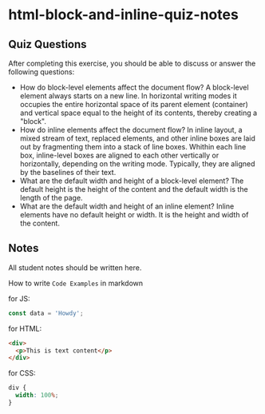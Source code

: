 # html-block-and-inline-quiz-notes

## Quiz Questions

After completing this exercise, you should be able to discuss or answer the following questions:

- How do block-level elements affect the document flow?
  A block-level element always starts on a new line. In horizontal writing modes it occupies the entire horizontal space of its parent element (container) and vertical space equal to the height of its contents, thereby creating a "block".
- How do inline elements affect the document flow?
  In inline layout, a mixed stream of text, replaced elements, and other inline boxes are laid out by fragmenting them into a stack of line boxes. Whithin each line box, inline-level boxes are aligned to each other vertically or horizontally, depending on the writing mode. Typically, they are aligned by the baselines of their text.
- What are the default width and height of a block-level element?
  The default height is the height of the content and the default width is the length of the page.
- What are the default width and height of an inline element?
  Inline elements have no default height or width. It is the height and width of the content.

## Notes

All student notes should be written here.

How to write `Code Examples` in markdown

for JS:

```javascript
const data = 'Howdy';
```

for HTML:

```html
<div>
  <p>This is text content</p>
</div>
```

for CSS:

```css
div {
  width: 100%;
}
```
